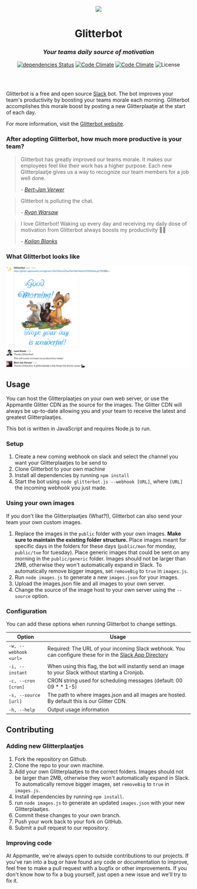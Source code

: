 <div align="center">
<img src="https://glitterbot.appmantle.com/logo.png" width="256px">

# Glitterbot

### _Your teams daily source of motivation_

[![dependencies Status](https://david-dm.org/appmantle/glitterbot/status.svg)](https://david-dm.org/appmantle/glitterbot)
[![Code Climate](https://img.shields.io/codeclimate/issues/appmantle/glitterbot/mdf.svg)](https://codeclimate.com/github/appmantle/glitterbot)
[![Code Climate](https://codeclimate.com/github/appmantle/glitterbot/badges/gpa.svg)](https://codeclimate.com/github/appmantle/glitterbot)
![License](https://img.shields.io/github/license/appmantle/glitterbot.svg)

<br>
<br>
</div>

Glitterbot is a free and open source [Slack](http://slack.com) bot. The bot improves your team's productivity by boosting your teams morale each morning. Glitterbot accomplishes this morale boost by posting a new Glitterplaatje at the start of each day.

For more information, visit the [Glitterbot website](https://glitterbot.appmantle.com/).

### After adopting Glitterbot, how much more productive is your team?

> Glitterbot has greatly improved our teams morale. It makes our employees feel like their work has a higher purpose. Each new Glitterplaatje gives us a way to recognize our team members for a job well done.
>
> _- [Bert-Jan Verwer](https://github.com/verwer)_

> Glitterbot is polluting the chat.
>
> _- [Ryan Warsaw](https://github.com/ryanwarsaw)_

> I love Glitterbot! Waking up every day and receiving my daily dose of motivation from Glitterbot always boosts my productivity 🤔🙏
>
> _- [Kailan Blanks](https://github.com/kailan)_

### What Glitterbot looks like
![Slack screenshot](example.png)

## Usage
You can host the Glitterplaatjes on your own web server, or use the Appmantle Glitter CDN as the source for the images. The Glitter CDN will always be up-to-date allowing you and your team to receive the latest and greatest Glitterplaatjes.

This bot is written in JavaScript and requires Node.js to run.

### Setup
1. Create a new coming webhook on slack and select the channel you want your Glitterplaatjes to be send to
2. Clone Glitterbot to your own machine
3. Install all dependencies by running `npm install`
4. Start the bot using `node glitterbot.js --webhook [URL]`, where `[URL]` the incoming webhook you just made.


### Using your own images
If you don't like the Glitterplaatjes (What?!), Glitterbot can also send your team your own custom images. 

1. Replace the images in the `public` folder with your own images.
  **Make sure to maintain the existing folder structure.** Place images meant for specific days in the folders for these days (`public/mon` for monday, `public/tue` for tuesday). Place generic images that could be sent on any morning in the `public/generic` folder. Images should not be larger than 2MB, otherwise they won't automatically expand in Slack. To automatically remove bigger images, set `removeBig` to `true` in `images.js`.
2. Run `node images.js` to generate a new `images.json` for your images.
3. Upload the images.json file and all images to your own server.
4. Change the source of the image host to your own server using the `--source` option.

### Configuration
You can add these options when running Glitterbot to change settings.

Option | Usage
--- | ---
`-w, --webhook <url>` | Required: The URL of your incoming Slack webhook. You can configure these for in the [Slack App Directory](slack.com/apps/manage/custom-integrations)
`-i, --instant` | When using this flag, the bot will instantly send an image to your Slack without starting a Cronjob.
`-c, --cron [cron]` | CRON string used for scheduling messages (default: 00 09 * * 1-5)
`-s, --source [url]` | The path to where images.json and all images are hosted. By default this is our Glitter CDN.
`-h, --help` | Output usage information

## Contributing
### Adding new Glitterplaatjes
1. Fork the repository on Github.
2. Clone the repo to your own machine.
3. Add your own Glitterplaatjes to the correct folders. Images should not be larger than 2MB, otherwise they won't automatically expand in Slack. To automatically remove bigger images, set `removeBig` to `true` in `images.js`.
4. Install dependencies by running `npm install`.
5. run `node images.js` to generate an updated `images.json` with your new Glitterplaatjes.
6. Commit these changes to your own branch.
7. Push your work back to your fork on GitHub.
8. Submit a pull request to our repository.

### Improving code
At Appmantle, we're always open to outside contributions to our projects. If you've ran into a bug or have found any code or documentation to improve, feel free to make a pull request with a bugfix or other improvements. If you don't know how to fix a bug yourself, just open a new issue and we'll try to fix it.
